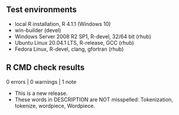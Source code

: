 ## Test environments
* local R installation, R 4.1.1 (Windows 10)
* win-builder (devel)
* Windows Server 2008 R2 SP1, R-devel, 32/64 bit (rhub)
* Ubuntu Linux 20.04.1 LTS, R-release, GCC (rhub)
* Fedora Linux, R-devel, clang, gfortran (rhub)

## R CMD check results

0 errors | 0 warnings | 1 note

* This is a new release.
* These words in DESCRIPTION are NOT misspelled: Tokenization, tokenize, wordpiece, Wordpiece.
